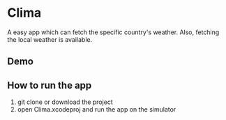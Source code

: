 # Clima
A easy app which can fetch the specific country's weather.
Also, fetching the local weather is available.

## Demo


## How to run the app
1. git clone or download the project
2. open Clima.xcodeproj and run the app on the simulator